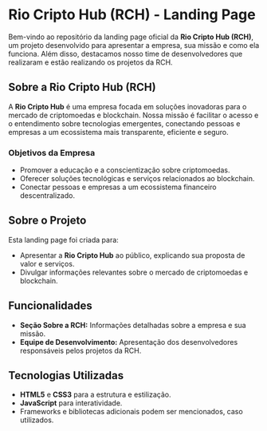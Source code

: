 # Rio Cripto Hub (RCH) - Landing Page

Bem-vindo ao repositório da landing page oficial da **Rio Cripto Hub (RCH)**, um projeto desenvolvido para apresentar a empresa, sua missão e como ela funciona. Além disso, destacamos nosso time de desenvolvedores que realizaram e estão realizando os projetos da RCH.

## Sobre a Rio Cripto Hub (RCH)

A **Rio Cripto Hub** é uma empresa focada em soluções inovadoras para o mercado de criptomoedas e blockchain. Nossa missão é facilitar o acesso e o entendimento sobre tecnologias emergentes, conectando pessoas e empresas a um ecossistema mais transparente, eficiente e seguro.

### Objetivos da Empresa
- Promover a educação e a conscientização sobre criptomoedas.
- Oferecer soluções tecnológicas e serviços relacionados ao blockchain.
- Conectar pessoas e empresas a um ecossistema financeiro descentralizado.

## Sobre o Projeto

Esta landing page foi criada para:
- Apresentar a **Rio Cripto Hub** ao público, explicando sua proposta de valor e serviços.
- Divulgar informações relevantes sobre o mercado de criptomoedas e blockchain.

## Funcionalidades
- **Seção Sobre a RCH:** Informações detalhadas sobre a empresa e sua missão.
- **Equipe de Desenvolvimento:** Apresentação dos desenvolvedores responsáveis pelos projetos da RCH.

## Tecnologias Utilizadas
- **HTML5** e **CSS3** para a estrutura e estilização.
- **JavaScript** para interatividade.
- Frameworks e bibliotecas adicionais podem ser mencionados, caso utilizados.

